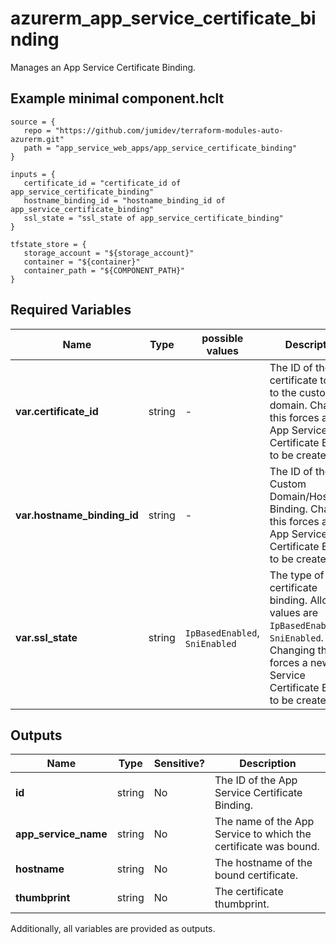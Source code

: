 # azurerm_app_service_certificate_binding

Manages an App Service Certificate Binding.

## Example minimal component.hclt

```hcl
source = {
   repo = "https://github.com/jumidev/terraform-modules-auto-azurerm.git" 
   path = "app_service_web_apps/app_service_certificate_binding" 
}

inputs = {
   certificate_id = "certificate_id of app_service_certificate_binding" 
   hostname_binding_id = "hostname_binding_id of app_service_certificate_binding" 
   ssl_state = "ssl_state of app_service_certificate_binding" 
}

tfstate_store = {
   storage_account = "${storage_account}" 
   container = "${container}" 
   container_path = "${COMPONENT_PATH}" 
}

```

## Required Variables

| Name | Type |  possible values |  Description |
| ---- | --------- |  ----------- | ----------- |
| **var.certificate_id** | string |  -  |  The ID of the certificate to bind to the custom domain. Changing this forces a new App Service Certificate Binding to be created. | 
| **var.hostname_binding_id** | string |  -  |  The ID of the Custom Domain/Hostname Binding. Changing this forces a new App Service Certificate Binding to be created. | 
| **var.ssl_state** | string |  `IpBasedEnabled`, `SniEnabled`  |  The type of certificate binding. Allowed values are `IpBasedEnabled` or `SniEnabled`. Changing this forces a new App Service Certificate Binding to be created. | 



## Outputs

| Name | Type | Sensitive? | Description |
| ---- | ---- | --------- | --------- |
| **id** | string | No  | The ID of the App Service Certificate Binding. | 
| **app_service_name** | string | No  | The name of the App Service to which the certificate was bound. | 
| **hostname** | string | No  | The hostname of the bound certificate. | 
| **thumbprint** | string | No  | The certificate thumbprint. | 

Additionally, all variables are provided as outputs.
